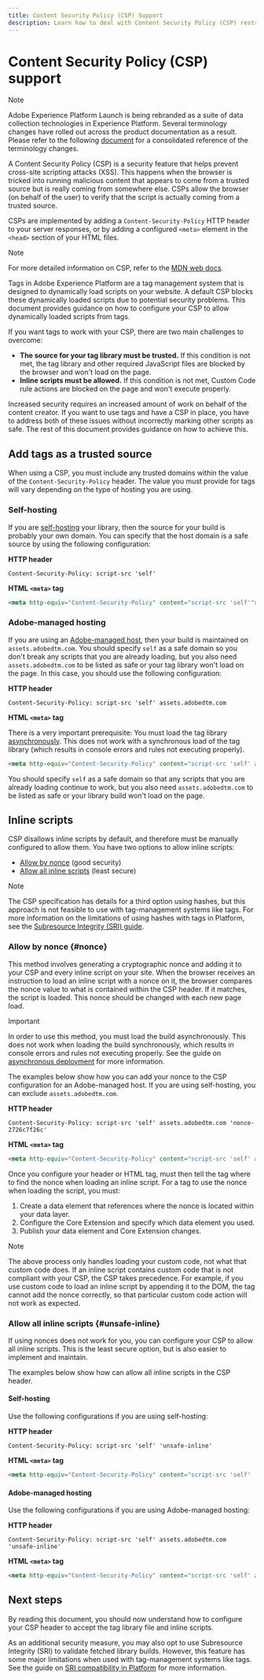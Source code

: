 ```yaml
---
title: Content Security Policy (CSP) Support
description: Learn how to deal with Content Security Policy (CSP) restrictions when integrating your website with tags in Adobe Experience Platform.
---
```

# Content Security Policy (CSP) support

>[!NOTE]
>
>Adobe Experience Platform Launch is being rebranded as a suite of data collection technologies in Experience Platform. Several terminology changes have rolled out across the product documentation as a result. Please refer to the following [document](../../launch-term-updates.md) for a consolidated reference of the terminology changes.

A Content Security Policy (CSP) is a security feature that helps prevent cross-site scripting attacks (XSS). This happens when the browser is tricked into running malicious content that appears to come from a trusted source but is really coming from somewhere else. CSPs allow the browser (on behalf of the user) to verify that the script is actually coming from a trusted source.

CSPs are implemented by adding a `Content-Security-Policy` HTTP header to your server responses, or by adding a configured `<meta>` element in the `<head>` section of your HTML files.

>[!NOTE]
>
> For more detailed information on CSP, refer to the [MDN web docs](https://developer.mozilla.org/en-US/docs/Web/HTTP/CSP).

Tags in Adobe Experience Platform are a tag management system that is designed to dynamically load scripts on your website. A default CSP blocks these dynamically loaded scripts due to potential security problems. This document provides guidance on how to configure your CSP to allow dynamically loaded scripts from tags.

If you want tags to work with your CSP, there are two main challenges to overcome:

* **The source for your tag library must be trusted.** If this condition is not met, the tag library and other required JavaScript files are blocked by the browser and won't load on the page.
* **Inline scripts must be allowed.** If this condition is not met, Custom Code rule actions are blocked on the page and won't execute properly.

Increased security requires an increased amount of work on behalf of the content creator. If you want to use tags and have a CSP in place, you have to address both of these issues without incorrectly marking other scripts as safe. The rest of this document provides guidance on how to achieve this.

## Add tags as a trusted source

When using a CSP, you must include any trusted domains within the value of the `Content-Security-Policy` header. The value you must provide for tags will vary depending on the type of hosting you are using.

### Self-hosting

If you are [self-hosting](../publishing/hosts/self-hosting-libraries.md) your library, then the source for your build is probably your own domain. You can specify that the host domain is a safe source by using the following configuration:

**HTTP header**

```http
Content-Security-Policy: script-src 'self'
```

**HTML `<meta>` tag**

```html
<meta http-equiv="Content-Security-Policy" content="script-src 'self'">
```

### Adobe-managed hosting

If you are using an [Adobe-managed host](../publishing/hosts/managed-by-adobe-host.md), then your build is maintained on `assets.adobedtm.com`. You should specify `self` as a safe domain so you don't break any scripts that you are already loading, but you also need `assets.adobedtm.com` to be listed as safe or your tag library won't load on the page. In this case, you should use the following configuration:

**HTTP header**

```http
Content-Security-Policy: script-src 'self' assets.adobedtm.com
```

**HTML `<meta>` tag**


There is a very important prerequisite: You must load the tag library [asynchronously](https://experienceleague.adobe.com/docs/launch/using/reference/client-side-info/asynchronous-deployment.html). This does not work with a synchronous load of the tag library (which results in console errors and rules not executing properly).

```html
<meta http-equiv="Content-Security-Policy" content="script-src 'self' assets.adobedtm.com">
```

You should specify `self` as a safe domain so that any scripts that you are already loading continue to work, but you also need `assets.adobedtm.com` to be listed as safe or your library build won't load on the page.

## Inline scripts

CSP disallows inline scripts by default, and therefore must be manually configured to allow them. You have two options to allow inline scripts:

* [Allow by nonce](#nonce) (good security)
* [Allow all inline scripts](#unsafe-inline) (least secure)

>[!NOTE]
>
>The CSP specification has details for a third option using hashes, but this approach is not feasible to use with tag-management systems like tags. For more information on the limitations of using hashes with tags in Platform, see the [Subresource Integrity (SRI) guide](./sri.md).

### Allow by nonce {#nonce}

This method involves generating a cryptographic nonce and adding it to your CSP and every inline script on your site. When the browser receives an instruction to load an inline script with a nonce on it, the browser compares the nonce value to what is contained within the CSP header. If it matches, the script is loaded. This nonce should be changed with each new page load.

>[!IMPORTANT]
>
>In order to use this method, you must load the build asynchronously. This does not work when loading the build synchronously, which results in console errors and rules not executing properly. See the guide on [asynchronous deployment](./asynchronous-deployment.md) for more information.

The examples below show how you can add your nonce to the CSP configuration for an Adobe-managed host. If you are using self-hosting, you can exclude `assets.adobedtm.com`.

**HTTP header**

```http
Content-Security-Policy: script-src 'self' assets.adobedtm.com 'nonce-2726c7f26c'
```

**HTML `<meta>` tag**

```html
<meta http-equiv="Content-Security-Policy" content="script-src 'self' assets.adobedtm.com 'nonce-2726c7f26c'">
```

Once you configure your header or HTML tag, must then tell the tag where to find the nonce when loading an inline script. For a tag to use the nonce when loading the script, you must:

1. Create a data element that references where the nonce is located within your data layer.
1. Configure the Core Extension and specify which data element you used.
1. Publish your data element and Core Extension changes.

>[!NOTE]
>
>The above process only handles loading your custom code, not what that custom code does. If an inline script contains custom code that is not compliant with your CSP, the CSP takes precedence. For example, if you use custom code to load an inline script by appending it to the DOM, the tag cannot add the nonce correctly, so that particular custom code action will not work as expected.

### Allow all inline scripts {#unsafe-inline}

If using nonces does not work for you, you can configure your CSP to allow all inline scripts. This is the least secure option, but is also easier to implement and maintain.

The examples below show how can allow all inline scripts in the CSP header.

#### Self-hosting

Use the following configurations if you are using self-hosting:

**HTTP header**

```http
Content-Security-Policy: script-src 'self' 'unsafe-inline'
```

**HTML `<meta>` tag**

```html
<meta http-equiv="Content-Security-Policy" content="script-src 'self' 'unsafe-inline'">
```

#### Adobe-managed hosting

Use the following configurations if you are using Adobe-managed hosting:

**HTTP header**

```http
Content-Security-Policy: script-src 'self' assets.adobedtm.com 'unsafe-inline'
```

**HTML `<meta>` tag**

```html
<meta http-equiv="Content-Security-Policy" content="script-src 'self' assets.adobedtm.com 'unsafe-inline'">
```

## Next steps

By reading this document, you should now understand how to configure your CSP header to accept the tag library file and inline scripts.

As an additional security measure, you may also opt to use Subresource Integrity (SRI) to validate fetched library builds. However, this feature has some major limitations when used with tag-management systems like tags. See the guide on [SRI compatibility in Platform](./sri.md) for more information.
